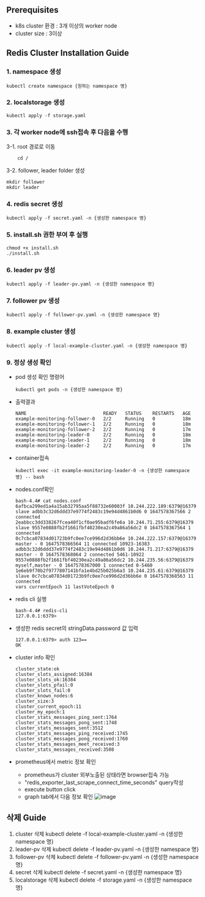 ## Prerequisites
- k8s cluster 환경 : 3개 이상의 worker node
- cluster size : 3이상

## Redis Cluster Installation Guide
### 1. namespace 생성
```shell
kubectl create namespace {원하는 namespace 명}
```

### 2. localstorage 생성
```shell
kubectl apply -f storage.yaml
```

### 3. 각 worker node에 ssh접속 후 다음을 수행
3-1. root 경로로 이동
```shell
    cd /
```
3-2. follower, leader folder 생성
```shell
mkdir follower
mkdir leader
```

### 4. redis secret 생성
```shell
kubectl apply -f secret.yaml -n {생성한 namespace 명}
```

### 5. install.sh 권한 부여 후 실행

```shell
chmod +x install.sh
./install.sh
```

### 6. leader pv 생성
```shell
kubectl apply -f leader-pv.yaml -n {생성한 namespace 명}
```

### 7. follower pv 생성
```shell
kubectl apply -f follower-pv.yaml -n {생성한 namespace 명}
```

### 8. example cluster 생성
```shell
kubectl apply -f local-example-cluster.yaml -n {생성한 namespace 명}
```

### 9. 정상 생성 확인
- pod 생성 확인 명령어
    ```shell
    kubectl get pods -n {생성한 namespace 명}
    ```

- 출력결과
    ```shell
    NAME                            READY   STATUS    RESTARTS   AGE
    example-monitoring-follower-0   2/2     Running   0          18m
    example-monitoring-follower-1   2/2     Running   0          18m
    example-monitoring-follower-2   2/2     Running   0          17m
    example-monitoring-leader-0     2/2     Running   0          18m
    example-monitoring-leader-1     2/2     Running   0          18m
    example-monitoring-leader-2     2/2     Running   0          17m
    ```
- container접속
    ```shell
    kubectl exec -it example-monitoring-leader-0 -n {생성한 namespace 명} -- bash
    ```
- nodes.conf확인
    ```shell
    bash-4.4# cat nodes.conf 
    6afbca299ed1a4a15ab32795aa5f88732e60003f 10.244.222.189:6379@16379 slave adbb3c32d6ddd37e9774f2483c19e94d4861b0d6 0 1647578367566 2 connected
    2eabbcc3dd338267fcea40f1cf0ae95badf6fe6a 10.244.71.255:6379@16379 slave 9557e0888fb2f1661fbf40230ea2c49a86a56dc2 0 1647578367564 1 connected
    0c7cbca07834d01723b9fc0ee7ce996d2d36bb6e 10.244.222.157:6379@16379 master - 0 1647578366564 11 connected 10923-16383
    adbb3c32d6ddd37e9774f2483c19e94d4861b0d6 10.244.71.217:6379@16379 master - 0 1647578368064 2 connected 5461-10922
    9557e0888fb2f1661fbf40230ea2c49a86a56dc2 10.244.235.56:6379@16379 myself,master - 0 1647578367000 1 connected 0-5460
    1e6eb9f70b2f9777807141bfa1e4bd25b025b6a3 10.244.235.61:6379@16379 slave 0c7cbca07834d01723b9fc0ee7ce996d2d36bb6e 0 1647578368563 11 connected
    vars currentEpoch 11 lastVoteEpoch 0
    ```
- redis cli 실행
    ```shell
    bash-4.4# redis-cli
    127.0.0.1:6379> 
    ```
- 생성한 redis secret의 stringData.password 값 입력
    ```shell
    127.0.0.1:6379> auth 123==
    OK
    ```
- cluster info 확인
    ```shell
    cluster_state:ok
    cluster_slots_assigned:16384
    cluster_slots_ok:16384
    cluster_slots_pfail:0
    cluster_slots_fail:0
    cluster_known_nodes:6
    cluster_size:3
    cluster_current_epoch:11
    cluster_my_epoch:1
    cluster_stats_messages_ping_sent:1764
    cluster_stats_messages_pong_sent:1748
    cluster_stats_messages_sent:3512
    cluster_stats_messages_ping_received:1745
    cluster_stats_messages_pong_received:1760
    cluster_stats_messages_meet_received:3
    cluster_stats_messages_received:3508
    ```
- prometheus에서 metric 정보 확인
    - prometheus가 cluster 외부노출된 상태라면 browser접속 가능
    - "redis_exporter_last_scrape_connect_time_seconds" query작성
    - execute button click
    - graph tab에서 다음 정보 확인
    ![image](https://user-images.githubusercontent.com/22141521/158940771-a8b7349d-5e6f-4b10-9066-72b742ee2eb8.png)

## 삭제 Guide
1. cluster 삭제
kubectl delete -f local-example-cluster.yaml -n {생성한 namespace 명}
2. leader-pv 삭제
kubectl delete -f leader-pv.yaml -n {생성한 namespace 명}
3. follower-pv 삭제
kubectl delete -f follower-pv.yaml -n {생성한 namespace 명}
4. secret 삭제
kubectl delete -f secret.yaml -n {생성한 namespace 명}
5. localstorage 삭제
kubectl delete -f storage.yaml -n {생성한 namespace 명}